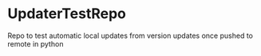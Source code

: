 # UpdaterTestRepo
Repo to test automatic local updates from version updates once pushed to remote in python
